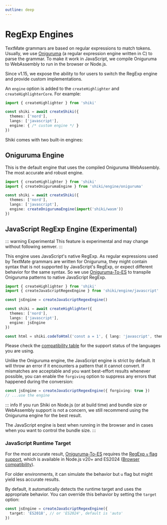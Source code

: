 ```yaml
---
outline: deep
---
```


# RegExp Engines

TextMate grammars are based on regular expressions to match tokens. Usually, we use [Oniguruma](https://github.com/kkos/oniguruma) (a regular expression engine written in C) to parse the grammar. To make it work in JavaScript, we compile Oniguruma to WebAssembly to run in the browser or Node.js.

Since v1.15, we expose the ability to for users to switch the RegExp engine and provide custom implementations.

An `engine` option is added to the `createHighlighter` and `createHighlighterCore`. For example:

```ts
import { createHighlighter } from 'shiki'

const shiki = await createShiki({
  themes: ['nord'],
  langs: ['javascript'],
  engine: { /* custom engine */ }
})
```

Shiki comes with two built-in engines:

## Oniguruma Engine

This is the default engine that uses the compiled Oniguruma WebAssembly. The most accurate and robust engine.

```ts
import { createHighlighter } from 'shiki'
import { createOnigurumaEngine } from 'shiki/engine/oniguruma'

const shiki = await createShiki({
  themes: ['nord'],
  langs: ['javascript'],
  engine: createOnigurumaEngine(import('shiki/wasm'))
})
```

## JavaScript RegExp Engine (Experimental)

::: warning Experimental
This feature is experimental and may change without following semver.
:::

This engine uses JavaScript's native RegExp. As regular expressions used by TextMate grammars are written for Oniguruma, they might contain syntax that is not supported by JavaScript's RegExp, or expect different behavior for the same syntax. So we use [Oniguruma-To-ES](https://github.com/slevithan/oniguruma-to-es) to transpile Oniguruma patterns to native JavaScript RegExp.

```ts {2,4,9}
import { createHighlighter } from 'shiki'
import { createJavaScriptRegexEngine } from 'shiki/engine/javascript'

const jsEngine = createJavaScriptRegexEngine()

const shiki = await createHighlighter({
  themes: ['nord'],
  langs: ['javascript'],
  engine: jsEngine
})

const html = shiki.codeToHtml('const a = 1', { lang: 'javascript', theme: 'nord' })
```

Please check the [compatibility table](/references/engine-js-compat) for the support status of the languages you are using.

Unlike the Oniguruma engine, the JavaScript engine is strict by default. It will throw an error if it encounters a pattern that it cannot convert. If mismatches are acceptable and you want best-effort results whenever possible, you can enable the `forgiving` option to suppress any errors that happened during the conversion:

```ts
const jsEngine = createJavaScriptRegexEngine({ forgiving: true })
// ...use the engine
```

::: info
If you run Shiki on Node.js (or at build time) and bundle size or WebAssembly support is not a concern, we still recommend using the Oniguruma engine for the best result.

The JavaScript engine is best when running in the browser and in cases when you want to control the bundle size.
:::

### JavaScript Runtime Target

For the most accurate result, [Oniguruma-To-ES](https://github.com/slevithan/oniguruma-to-es) requires the [RegExp `v` flag support](https://developer.mozilla.org/en-US/docs/Web/JavaScript/Reference/Global_Objects/RegExp/unicodeSets), which is available in Node.js v20+ and ES2024 ([Browser compatibility](https://developer.mozilla.org/en-US/docs/Web/JavaScript/Reference/Global_Objects/RegExp/unicodeSets#browser_compatibility)).

For older environments, it can simulate the behavior but `u` flag but might yield less accurate results.

By default, it automatically detects the runtime target and uses the appropriate behavior. You can override this behavior by setting the `target` option:

```ts
const jsEngine = createJavaScriptRegexEngine({
  target: 'ES2018', // or 'ES2024', default is 'auto'
})
```
